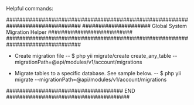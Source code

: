 Helpful commands:

###############################################################################
##################### Global System Migration Helper ##########################
###############################################################################

- Create migration file
-- $ php yii migrate/create create_any_table --migrationPath=@api/modules/v1/account/migrations

- Migrate tables to a specific database. See sample below.
-- $ php yii migrate --migrationPath=@api/modules/v1/account/migrations

#################################### END ######################################